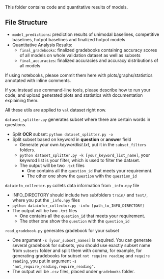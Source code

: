 This folder contains code and quantitative results of models. 

## File Structure
- `model_predictions`: prediction results of unimodal baselines, competitive baselines, hotpot baselines and finalized hotpot models
- Quantitative Analysis Results:
    - `final_gradebooks`: finalized gradebooks containing accuracy scores of all models on whole validation dataset as well as subsets
    - `final_accuracies`: finalized accuracies and accuracy distributions of all models

If using notebooks, please commit them here with plots/graphs/statistics annotated with inline comments.  

If you instead use command-line tools, please describe how to run your code, and upload generated plots and statistics with documentation explaining them.



All these utils are applied to `val` dataset right now.



`dataset_splitter.py` generates subset where there are certain words in questions.
- Split **OCR** subset: `python dataset_splitter.py -o`
- Split subset based on keyword in **question** or **answer** field
  - Generate your own *keywordlist.txt*, put it in the `subset_filters` folders.
  - `python dataset_splitter.py -k [your_keyword_list_name]`, your keywrod list is your filter, which is used to filter the dataset. 
  - The output will be two `.txt` files
    - One contains all the `question_id` that meets your requirement.
    - The other one show the `question` with the `question_id`



`datainfo_collector.py`  collets data information from `_info.npy` file

* INFO_DIRECTORY should include two subfolders `train/` and `test/`, where you put the `_info.npy` files
* `python datainfor_collector.py -info [path_to_INFO_DIRECTORY]`
* The output will be two `.txt` files
  * One contains all the `question_id` that meets your requirement.
  * The other one show the `question` with the `question_id`



`read_gradebook.py` generates gradebook for your subset

* One argument `-s [your_subset_names]` is required. You can generate several gradebook for subsets, you should use exactly subset name from `subsets` folder and split them with comma, for example, for generating gradebooks for subset `not require reading` and `require reading`, you put in argument `-s "not_require_reading,require_reading"`.
* The output will be `.csv` files, placed under `gradebooks` folder.
